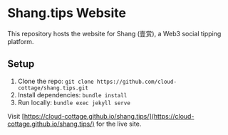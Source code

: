 # Shang.tips Website

This repository hosts the website for Shang (壹赏), a Web3 social tipping platform.

## Setup

1. Clone the repo: `git clone https://github.com/cloud-cottage/shang.tips.git`
2. Install dependencies: `bundle install`
3. Run locally: `bundle exec jekyll serve`

Visit [https://cloud-cottage.github.io/shang.tips/](https://cloud-cottage.github.io/shang.tips/) for the live site.